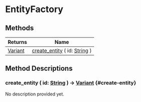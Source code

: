 # EntityFactory
    




## Methods

| Returns                                                                   | Name                                                                                                            |
| ------------------------------------------------------------------------- | --------------------------------------------------------------------------------------------------------------- |
| [Variant](https://docs.godotengine.org/de/4.x/classes/class_variant.html) | [create_entity](#create-entity) ( id: [String](https://docs.godotengine.org/de/4.x/classes/class_string.html) ) |



## Method Descriptions

### create_entity ( id: [String](https://docs.godotengine.org/de/4.x/classes/class_string.html) ) -> [Variant](https://docs.godotengine.org/de/4.x/classes/class_variant.html) {#create-entity}

No description provided yet.
